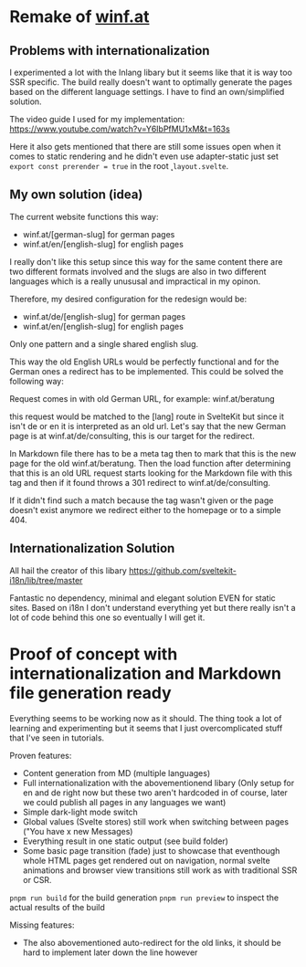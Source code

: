 # Remake of [winf.at](winf.at)

## Problems with internationalization

I experimented a lot with the Inlang libary but it seems like that it is way too SSR specific. The build really doesn't want to optimally generate the pages based on the different language settings. I have to find an own/simplified solution.

The video guide I used for my implementation: https://www.youtube.com/watch?v=Y6IbPfMU1xM&t=163s

Here it also gets mentioned that there are still some issues open when it comes to static rendering and he didn't even use adapter-static just set `export const prerender = true` in the root ˛`layout.svelte`.

## My own solution (idea)

The current website functions this way:

- winf.at/[german-slug] for german pages
- winf.at/en/[english-slug] for english pages

I really don't like this setup since this way for the same content there are two different formats involved and the slugs are also in two different languages which is a really unususal and impractical in my opinon.

Therefore, my desired configuration for the redesign would be:

- winf.at/de/[english-slug] for german pages
- winf.at/en/[english-slug] for english pages

Only one pattern and a single shared english slug.

This way the old English URLs would be perfectly functional and for the German ones a redirect has to be implemented. This could be solved the following way:

Request comes in with old German URL, for example:
winf.at/beratung

this request would be matched to the [lang] route in SvelteKit but since it isn't de or en it is interpreted as an old url. Let's say that the new German page is at winf.at/de/consulting, this is our target for the redirect.

In Markdown file there has to be a meta tag then to mark that this is the new page for the old winf.at/beratung. Then the load function after determining that this is an old URL request starts looking for the Markdown file with this tag and then if it found throws a 301 redirect to winf.at/de/consulting.

If it didn't find such a match because the tag wasn't given or the page doesn't exist anymore we redirect either to the homepage or to a simple 404.

## Internationalization Solution

All hail the creator of this libary
https://github.com/sveltekit-i18n/lib/tree/master

Fantastic no dependency, minimal and elegant solution EVEN for static sites. Based on i18n I don't understand everything yet but there really isn't a lot of code behind this one so eventually I will get it.

# Proof of concept with internationalization and Markdown file generation ready

Everything seems to be working now as it should. The thing took a lot of learning and experimenting but it seems that I just overcomplicated stuff that I've seen in tutorials.

Proven features:

- Content generation from MD (multiple languages)
- Full internationalization with the abovementionend libary
  (Only setup for en and de right now but these two aren't hardcoded in of course, later we could publish all pages in any languages we want)
- Simple dark-light mode switch
- Global values (Svelte stores) still work when switching between pages ("You have x new Messages)
- Everything result in one static output (see build folder)
- Some basic page transition (fade) just to showcase that eventhough whole HTML pages get rendered out on navigation, normal svelte animations and browser view transitions still work as with traditional SSR or CSR.

`pnpm run build` for the build generation
`pnpm run preview` to inspect the actual results of the build

Missing features:

- The also abovementioned auto-redirect for the old links, it should be hard to implement later down the line however
